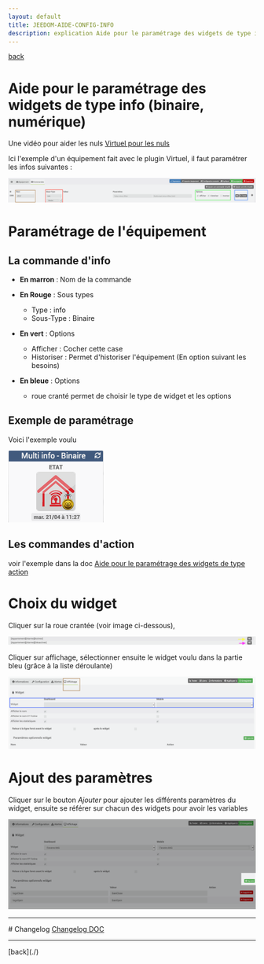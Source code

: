 ```yaml
---
layout: default
title: JEEDOM-AIDE-CONFIG-INFO
description: explication Aide pour le paramétrage des widgets de type info (binaire, numérique)
---
```

[back](./)
# Aide pour le paramétrage des widgets de type info (binaire, numérique)

Une vidéo pour aider les nuls <a href="https://www.youtube.com/watch?v=wiMh8rmfdKU">Virtuel pour les nuls</a>

Ici l'exemple d'un équipement fait avec le plugin Virtuel, il faut paramétrer les infos suivantes :
<p><img src="../img/help/config_info_1.png" alt="Aide 1" /></p>

# Paramétrage de l'équipement

## La commande d'info
* <b>En marron</b> : Nom de la commande

* <b>En Rouge</b> : Sous types
	* Type : info
	* Sous-Type : Binaire

* <b>En vert</b> : Options
    * Afficher : Cocher cette case
    * Historiser : Permet d'historiser l'équipement (En option suivant les besoins)

* <b>En bleue</b> : Options
    * roue cranté permet de choisir le type de widget et les options

## Exemple de paramétrage
Voici l'exemple voulu
<p><img src="../img/exemple/d/multi_binaire.png" alt="Résultat" /></p>

## Les commandes d'action
voir l'exemple dans la doc <a href="HELP_config_action.html">Aide pour le paramétrage des widgets de type action</a>

# Choix du widget
Cliquer sur la roue crantée (voir image ci-dessous),
<p><img src="../img/help/config_alarm_4.png" alt="Aide 4" /></p>

Cliquer sur affichage, sélectionner ensuite le widget voulu dans la partie bleu (grâce à la liste déroulante)
<p><img src="../img/help/config_info_2.png" alt="Aide 2" /></p>

# Ajout des paramètres
Cliquer sur le bouton <i>Ajouter</i> pour ajouter les différents paramètres du widget, ensuite se référer sur chacun des widgets pour avoir les variables
<p><img src="../img/help/config_info_3.png" alt="Aide 3" /></p>

<hr />
# Changelog
<a href="https://github.com/JEALG/JEEDOM-Widget_JAG-doc/commits/master">Changelog DOC</a>

<hr />
[back](./)
